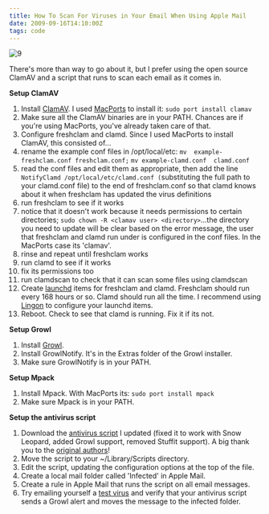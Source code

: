 ```yaml
---
title: How To Scan For Viruses in Your Email When Using Apple Mail
date: 2009-09-16T14:10:00Z
tags: code
---
```

![9]

There's more than way to go about it, but I prefer using the open source 
ClamAV and a script that runs to scan each email as it comes in.

**Setup ClamAV**

1.  Install [ClamAV][1]. I used [MacPorts][2] to install it: 
`sudo port install clamav`
2.  Make sure all the ClamAV binaries are in your PATH. Chances are 
if you're using MacPorts, you've already taken care of that.
3.  Configure freshclam and clamd. Since I used MacPorts to install 
ClamAV, this consisted of...
4.  rename the example conf files in /opt/local/etc: `mv 
example-freshclam.conf freshclam.conf;` `mv example-clamd.conf 
clamd.conf`
5.  read the conf files and edit them as appropriate, then add the line 
`NotifyClamd /opt/local/etc/clamd.conf (`substituting the full path to 
your clamd.conf file) to the end of freshclam.conf so that clamd knows 
about it when freshclam has updated the virus definitions
6.  run freshclam to see if it works
7.  notice that it doesn't work because it needs permissions to certain 
directories; `sudo chown -R <clamav user> <directory>`...the directory 
you need to update will be clear based on the error message, the user 
that freshclam and clamd run under is configured in the conf files. In 
the MacPorts case its 'clamav'.
8.  rinse and repeat until freshclam works
9.  run clamd to see if it works
10. fix its permissions too
11. run clamdscan to check that it can scan some files using clamdscan
12. Create [launchd][3] items for freshclam and clamd. Freshclam 
should run every 168 hours or so. Clamd should run all the time.
I recommend using [Lingon][4] to configure your launchd items.
13. Reboot. Check to see that clamd is running. Fix it if its 
not.

**Setup Growl**

1.  Install [Growl][5].
2.  Install GrowlNotify. It's in the Extras folder of the Growl 
installer.
3.  Make sure GrowlNotify is in your PATH.

**Setup Mpack**

1.  Install Mpack. With MacPorts its: `sudo port install mpack`
2.  Make sure Mpack is in your PATH.

**Setup the antivirus script**

1.  Download the [antivirus script][6] I updated (fixed it to work with 
Snow Leopard, added Growl support, removed Stuffit support). A big 
thank you to the [original authors][7]!
2.  Move the script to your ~/Library/Scripts directory.
3.  Edit the script, updating the configuration options at the top of 
the file.
4.  Create a local mail folder called 'Infected' in Apple Mail.
5.  Create a rule in Apple Mail that runs the script on all email 
messages.
6.  Try emailing yourself a [test virus][8] and verify that your 
antivirus script sends a Growl alert and moves the message to the 
infected folder.

 [1]: http://www.clamav.net/
 [2]: http://www.macports.org/
 [3]: http://developer.apple.com/macosx/launchd.html
 [4]: http://sourceforge.net/projects/lingon/files/
 [5]: http://growl.info/
 [6]: http://ggr_com.s3.amazonaws.com/VirusChecker.scpt
 [7]: http://creativeeyes.at/tools/clamav
 [8]: http://www.eicar.org/anti_virus_test_file.htm
 [9]: https://ggr_com.s3.amazonaws.com/images/apple-mail-antivirus-rule.jpg
